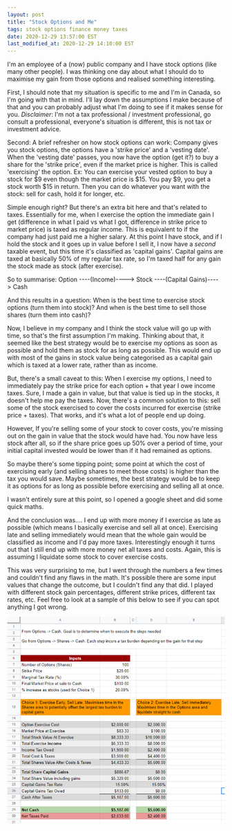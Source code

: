 ```yaml
---
layout: post
title: "Stock Options and Me"
tags: stock options finance money taxes
date: 2020-12-29 13:57:00 EST
last_modified_at: 2020-12-29 14:10:00 EST
---
```


I'm an employee of a (now) public company and I have stock options (like many other people). I was thinking one day about what I should do to maximise my gain from those options and realised something interesting.

First, I should note that my situation is specific to me and I'm in Canada, so I'm going with that in mind. I'll lay down the assumptions I make because of that and you can probably adjust what I'm doing to see if it makes sense for you. *Disclaimer*: I'm not a tax professional / investment professional, go consult a professional, everyone's situation is different, this is not tax or investment advice.

Second: A brief refresher on how stock options can work: Company gives you stock options, the options have a 'strike price' and a 'vesting date'. When the 'vesting date' passes, you now have the option (get it?) to buy a share for the 'strike price', even if the market price is higher. This is called 'exercising' the option. Ex: You can exercise your vested option to buy a stock for $9 even though the market price is $15. You pay $9, you get a stock worth $15 in return. Then you can do whatever you want with the stock: sell for cash, hold it for longer, etc.

Simple enough right? But there's an extra bit here and that's related to taxes. Essentially for me, when I exercise the option the immediate gain I get (difference in what I paid vs what I got, difference in strike price to market price) is taxed as regular income. This is equivalent to if the company had just paid me a higher salary. At this point I have stock, and if I hold the stock and it goes up in value before I sell it, I now have a *second* taxable event, but this time it's classified as 'capital gains'. Capital gains are taxed at basically 50% of my regular tax rate, so I'm taxed half for any gain the stock made as stock (after exercise).

So to summarise:
Option ----(Income)----> Stock ----(Capital Gains)----> Cash

And this results in a question: When is the best time to exercise stock options (turn them into stock)? And when is the best time to sell those shares (turn them into cash)?

Now, I believe in my company and I think the stock value will go up with time, so that's the first assumption I'm making. Thinking about that, it seemed like the best strategy would be to exercise my options as soon as possible and hold them as stock for as long as possible. This would end up with most of the gains in stock value being categorised as a capital gain which is taxed at a lower rate, rather than as income.

But, there's a small caveat to this: When I exercise my options, I need to immediately pay the strike price for each option + that year I owe income taxes. Sure, I made a gain in value, but that value is tied up in the stocks, it doesn't help me pay the taxes. Now, there's a common solution to this: sell some of the stock exercised to cover the costs incurred for exercise (strike price + taxes). That works, and it's what a lot of people end up doing.

However, If you're selling some of your stock to cover costs, you're missing out on the gain in value that the stock would have had. You now have less stock after all, so if the share price goes up 50% over a period of time, your initial capital invested would be lower than if it had remained as options.

So maybe there's some tipping point; some point at which the cost of exercising early (and selling shares to meet those costs) is higher than the tax you would save. Maybe sometimes, the best strategy would be to keep it as options for as long as possible before exercising and selling all at once.

I wasn't entirely sure at this point, so I opened a google sheet and did some quick maths.

And the conclusion was.... I end up with more money if I exercise as late as possible (which means I basically exercise and sell all at once). Exercising late and selling immediately would mean that the whole gain would be classified as income and I'd pay more taxes. Interestingly enough it turns out that I still end up with more money net all taxes and costs. Again, this is assuming I liquidate some stock to cover exercise costs.

This was very surprising to me, but I went through the numbers a few times and couldn't find any flaws in the math. It's possible there are some input values that change the outcome, but I couldn't find any that did. I played with different stock gain percentages, different strike prices, different tax rates, etc. Feel free to look at a sample of this below to see if you can spot anything I got wrong.

![Stock options strategy](/assets/img/posts/2020-12-29/image1.png)